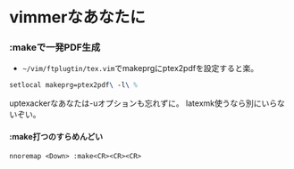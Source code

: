 vimmerなあなたに
========

### :makeで一発PDF生成
- `~/vim/ftplugtin/tex.vim`でmakeprgにptex2pdfを設定すると楽。

```tex
setlocal makeprg=ptex2pdf\ -l\ %
```

uptexackerなあなたは-uオプションも忘れずに。
latexmk使うなら別にいらないぞい。

#### :make打つのすらめんどい
```tex
nnoremap <Down> :make<CR><CR><CR>
```
